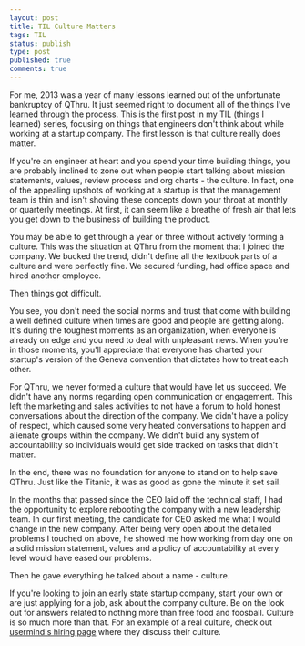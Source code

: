 ```yaml
---
layout: post
title: TIL Culture Matters
tags: TIL
status: publish
type: post
published: true
comments: true
---
```

For me, 2013 was a year of many lessons learned out of the unfortunate bankruptcy
of QThru. It just seemed right to document all of the things I\'ve learned through
the process. This is the first post in my TIL (things I learned) series, focusing 
on things that engineers don\'t think about while working at a startup company. The 
first lesson is that culture really does matter.

<!--EndExcerpt-->

If you\'re an engineer at heart and you spend your time building things, you are 
probably inclined to zone out when people start talking about mission statements,
values, review process and org charts - the culture. In fact, one of the appealing 
upshots of working at a startup is that the management team is thin and isn\'t 
shoving these concepts down your throat at monthly or quarterly meetings. At first, 
it can seem like a breathe of fresh air that lets you get down to the business of 
building the product.

You may be able to get through a year or three without actively forming a culture. 
This was the situation at QThru from the moment that I joined the company. We bucked 
the trend, didn\'t define all the textbook parts of a culture and were perfectly fine. 
We secured funding, had office space and hired another employee.

Then things got difficult.

You see, you don\'t need the social norms and trust that come with building a well
defined culture when times are good and people are getting along. It\'s during the
toughest moments as an organization, when everyone is already on edge and you need
to deal with unpleasant news. When you\'re in those moments, you\'ll appreciate that
everyone has charted your startup\'s version of the Geneva convention that dictates
how to treat each other.

For QThru, we never formed a culture that would have let us succeed. We didn\'t have
any norms regarding open communication or engagement. This left the marketing and
sales activities to not have a forum to hold honest conversations about the direction
of the company. We didn\'t have a policy of respect, which caused some very heated 
conversations to happen and alienate groups within the company. We didn\'t build
any system of accountability so individuals would get side tracked on tasks that
didn\'t matter.

In the end, there was no foundation for anyone to stand on to help save QThru. Just
like the Titanic, it was as good as gone the minute it set sail.

In the months that passed since the CEO laid off the technical staff, I had the
opportunity to explore rebooting the company with a new leadership team. In our
first meeting, the candidate for CEO asked me what I would change in the new
company. After being very open about the detailed problems I touched on above, he
showed me how working from day one on a solid mission statement, values and a
policy of accountability at every level would have eased our problems.

Then he gave everything he talked about a name - culture.

If you\'re looking to join an early state startup company, start your own or
are just applying for a job, ask about the company culture. Be on the look
out for answers related to nothing more than free food and foosball. Culture is
so much more than that. For an example of a real culture, check out 
[usermind\'s hiring page][usermind] where they discuss their culture. 

[usermind]: http://www.usermind.com/hiring.html